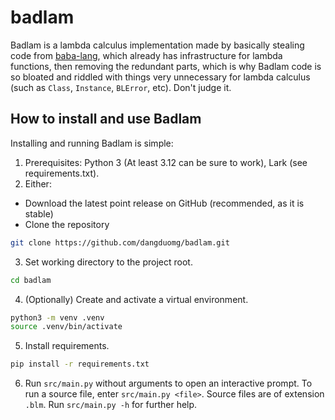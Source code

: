 # badlam


Badlam is a lambda calculus implementation made by basically stealing code from
[baba-lang](https://github.com/dangduomg/baba-lang), which already has
infrastructure for lambda functions, then removing the redundant parts, which
is why Badlam code is so bloated and riddled with things very unnecessary for
lambda calculus (such as `Class`, `Instance`, `BLError`, etc). Don't judge it.


## How to install and use Badlam

Installing and running Badlam is simple:
1. Prerequisites: Python 3 (At least 3.12 can be sure to work),
Lark (see requirements.txt).
2. Either:
* Download the latest point release on GitHub (recommended, as it is stable)
* Clone the repository
```sh
git clone https://github.com/dangduomg/badlam.git
```
3. Set working directory to the project root.
```sh
cd badlam
```
4. (Optionally) Create and activate a virtual environment.
```sh
python3 -m venv .venv
source .venv/bin/activate
```
5. Install requirements.
```sh
pip install -r requirements.txt
```
6. Run `src/main.py` without arguments to open an interactive prompt. To run
a source file, enter `src/main.py <file>`. Source files are of extension
`.blm`. Run `src/main.py -h` for further help.
